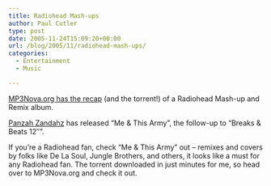 ```yaml
---
title: Radiohead Mash-ups
author: Paul Cutler
type: post
date: 2005-11-24T15:09:20+00:00
url: /blog/2005/11/radiohead-mash-ups/
categories:
  - Entertainment
  - Music

---
```

[MP3Nova.org has the recap][1] (and the torrent!) of a Radiohead Mash-up and Remix album.

[Panzah Zandahz][2] has released &#8220;Me & This Army&#8221;, the follow-up to &#8220;Breaks & Beats 12&#8243;&#8221;.

If you&#8217;re a Radiohead fan, check &#8220;Me & This Army&#8221; out &#8211; remixes and covers by folks like De La Soul, Jungle Brothers, and others, it looks like a must for any Radiohead fan. The torrent downloaded in just minutes for me, so head over to MP3Nova.org and check it out.

 [1]: http://www.mp3nova.org/2005/11/17/radiohead-me_and_this_army_radiohead_remixes-2005-h8me/
 [2]: http://djpz.com/